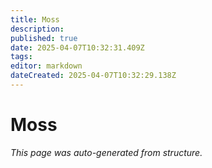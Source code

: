 ```yaml
---
title: Moss
description: 
published: true
date: 2025-04-07T10:32:31.409Z
tags: 
editor: markdown
dateCreated: 2025-04-07T10:32:29.138Z
---
```


# Moss

*This page was auto-generated from structure.*